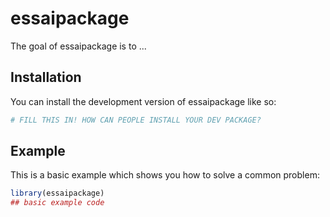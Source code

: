 
# essaipackage

<!-- badges: start -->
<!-- badges: end -->

The goal of essaipackage is to ...

## Installation

You can install the development version of essaipackage like so:

``` r
# FILL THIS IN! HOW CAN PEOPLE INSTALL YOUR DEV PACKAGE?
```

## Example

This is a basic example which shows you how to solve a common problem:

``` r
library(essaipackage)
## basic example code
```

